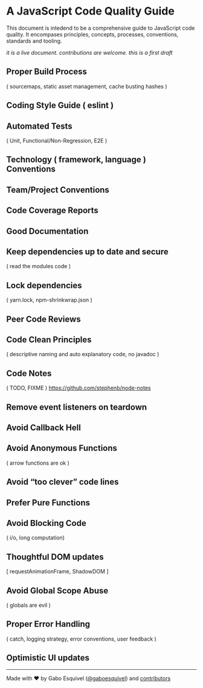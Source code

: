 # A JavaScript Code Quality Guide

This document is intedend to be a comprehensive guide to JavaScript code quality. It encompases principles, concepts, processes, conventions, standards and tooling.

_it is a live document. contributions are welcome. this is a first draft_

## Proper Build Process  
( sourcemaps, static asset management, cache busting hashes )

## Coding Style Guide ( eslint )


## Automated Tests  
( Unit, Functional/Non-Regression, E2E )

## Technology ( framework, language ) Conventions

## Team/Project Conventions

## Code Coverage Reports

## Good Documentation

## Keep dependencies up to date and secure 
( read the modules code )

## Lock dependencies 
( yarn.lock, npm-shrinkwrap.json )

## Peer Code Reviews

## Code Clean Principles
( descriptive naming and auto explanatory code, no javadoc )

## Code Notes 
( TODO, FIXME ) https://github.com/stephenb/node-notes

## Remove event listeners on teardown 

## Avoid Callback Hell

## Avoid Anonymous Functions 
( arrow functions are ok )

## Avoid “too clever” code lines 

## Prefer Pure Functions 

## Avoid Blocking Code 
( i/o, long computation) 

## Thoughtful DOM updates
[ requestAnimationFrame, ShadowDOM ] 

## Avoid Global Scope Abuse  
(  globals are evil )

## Proper Error Handling 
( catch, logging strategy, error conventions, user feedback )

## Optimistic UI updates


---
Made with ♥ by Gabo Esquivel ([@gaboesquivel](https://gaboesquivel.com)) and [contributors](https://github.com/gaboesquivel/jscodequality)
